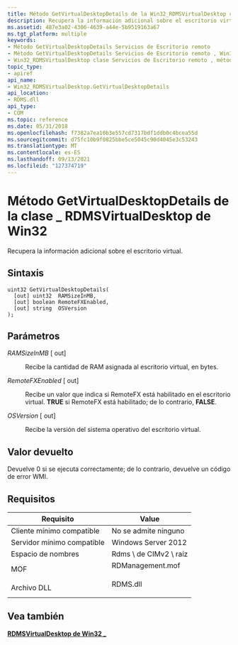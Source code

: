 ```yaml
---
title: Método GetVirtualDesktopDetails de la Win32_RDMSVirtualDesktop clase
description: Recupera la información adicional sobre el escritorio virtual.
ms.assetid: 487e3a02-4306-4639-a44e-5b9519163a67
ms.tgt_platform: multiple
keywords:
- Método GetVirtualDesktopDetails Servicios de Escritorio remoto
- Método GetVirtualDesktopDetails Servicios de Escritorio remoto , Win32_RDMSVirtualDesktop clase
- Win32_RDMSVirtualDesktop clase Servicios de Escritorio remoto , método GetVirtualDesktopDetails
topic_type:
- apiref
api_name:
- Win32_RDMSVirtualDesktop.GetVirtualDesktopDetails
api_location:
- RDMS.dll
api_type:
- COM
ms.topic: reference
ms.date: 05/31/2018
ms.openlocfilehash: f7382a7ea10b3e557cd7317bdf1ddb0c4bcea55d
ms.sourcegitcommit: d75fc10b9f0825bbe5ce5045c90d4045e3c53243
ms.translationtype: MT
ms.contentlocale: es-ES
ms.lasthandoff: 09/13/2021
ms.locfileid: "127374719"
---
```

# <a name="getvirtualdesktopdetails-method-of-the-win32_rdmsvirtualdesktop-class"></a>Método GetVirtualDesktopDetails de la clase \_ RDMSVirtualDesktop de Win32

Recupera la información adicional sobre el escritorio virtual.

## <a name="syntax"></a>Sintaxis


```mof
uint32 GetVirtualDesktopDetails(
  [out] uint32  RAMSizeInMB,
  [out] boolean RemoteFXEnabled,
  [out] string  OSVersion
);
```



## <a name="parameters"></a>Parámetros

<dl> <dt>

*RAMSizeInMB* \[ out\]
</dt> <dd>

Recibe la cantidad de RAM asignada al escritorio virtual, en bytes.

</dd> <dt>

*RemoteFXEnabled* \[ out\]
</dt> <dd>

Recibe un valor que indica si RemoteFX está habilitado en el escritorio virtual. **TRUE** si RemoteFX está habilitado; de lo contrario, **FALSE**.

</dd> <dt>

*OSVersion* \[ out\]
</dt> <dd>

Recibe la versión del sistema operativo del escritorio virtual.

</dd> </dl>

## <a name="return-value"></a>Valor devuelto

Devuelve 0 si se ejecuta correctamente; de lo contrario, devuelve un código de error WMI.

## <a name="requirements"></a>Requisitos



| Requisito | Value |
|-------------------------------------|---------------------------------------------------------------------------------------------|
| Cliente mínimo compatible<br/> | No se admite ninguno<br/>                                                                   |
| Servidor mínimo compatible<br/> | Windows Server 2012<br/>                                                              |
| Espacio de nombres<br/>                | Rdms \\ de CIMv2 \\ raíz<br/>                                                                |
| MOF<br/>                      | <dl> <dt>RDManagement.mof</dt> </dl> |
| Archivo DLL<br/>                      | <dl> <dt>RDMS.dll</dt> </dl>         |



## <a name="see-also"></a>Vea también

<dl> <dt>

[**RDMSVirtualDesktop de Win32 \_**](win32-rdmsvirtualdesktop.md)
</dt> </dl>

 

 





